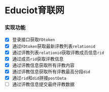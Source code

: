 # Educiot育联网 #

### 实现功能 ###
* [x] 登录接口获取`FDtoken`
* [x] 通过`FDtoken`获取最新评教列表`relationid`
* [x] 通过评教列表`relationid`获取评教成员信息`rid`
* [x] 通过成员`rid`获取评教信息
* [x] 通过评教信息获取所有评教内容
* [x] 通过评教信息获取所有评教最高分段`did`
* [x] 通过`rid`和`did`拼接`postData`
* [ ] 通过评教信息提交最终评教数据